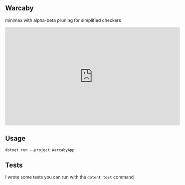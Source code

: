 ## Warcaby 

minimax with alpha-beta pruning for simplified checkers

<iframe width="560" height="315" src="https://www.youtube.com/embed/X-ffV0w5l9Y" frameborder="0" allow="accelerometer; autoplay; encrypted-media; gyroscope; picture-in-picture" allowfullscreen></iframe>

## Usage

`dotnet run --project WarcabyApp`

## Tests

I wrote some tests you can run with the `dotent test` command
